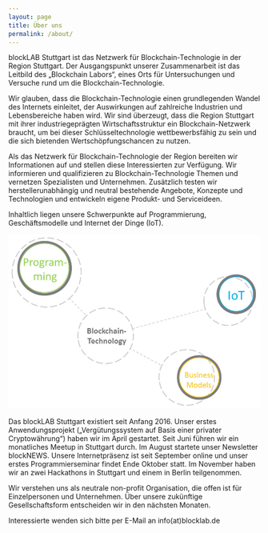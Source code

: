```yaml
---
layout: page
title: Über uns
permalink: /about/
---
```


blockLAB Stuttgart ist das Netzwerk für Blockchain-Technologie in der Region Stuttgart. Der Ausgangspunkt unserer Zusammenarbeit ist das Leitbild des „Blockchain Labors“, eines Orts für Untersuchungen und Versuche rund um die Blockchain-Technologie.

Wir glauben, dass die Blockchain-Technologie einen grundlegenden Wandel des Internets einleitet, der Auswirkungen auf zahlreiche Industrien und Lebensbereiche haben wird. Wir sind überzeugt, dass die Region Stuttgart mit ihrer industriegeprägten Wirtschaftsstruktur ein Blockchain-Netzwerk braucht, um bei dieser Schlüsseltechnologie wettbewerbsfähig zu sein und die sich bietenden Wertschöpfungschancen zu nutzen.

Als das Netzwerk für Blockchain-Technologie der Region bereiten wir Informationen auf und stellen diese Interessierten zur Verfügung. Wir informieren und qualifizieren zu Blockchain-Technologie Themen und vernetzen Spezialisten und Unternehmen. Zusätzlich testen wir herstellerunabhängig und neutral bestehende Angebote, Konzepte und Technologien und entwickeln eigene Produkt- und Serviceideen.

Inhaltlich liegen unsere Schwerpunkte auf Programmierung, Geschäftsmodelle und Internet der Dinge (IoT).

<img src="/assets/images/Kreise.jpg" alt="Kreise">

Das blockLAB Stuttgart existiert seit Anfang 2016. Unser erstes Anwendungsprojekt („Vergütungssystem auf Basis einer privater Cryptowährung“) haben wir im April gestartet. Seit Juni führen wir ein monatliches Meetup in Stuttgart durch. Im August startete unser Newsletter blockNEWS. Unsere Internetpräsenz ist seit September online und unser erstes Programmierseminar findet Ende Oktober statt. Im November haben wir an zwei Hackathons in Stuttgart und einem in Berlin teilgenommen.

Wir verstehen uns als neutrale non-profit Organisation, die offen ist für Einzelpersonen und Unternehmen. Über unsere zukünftige Gesellschaftsform entscheiden wir in den nächsten Monaten.

Interessierte wenden sich bitte per E-Mail an info(at)blocklab.de
